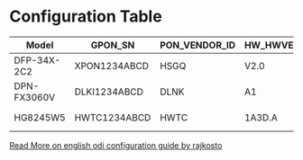 # Configuration Table

| Model       | GPON_SN      | PON_VENDOR_ID | HW_HWVER | OMCC_VER | OMCI_TM_OPT | OMCI_FAKE_OK | OMCI_OLT_MODE | OMCI_SW_VER1  | OMCI_SW_VER2  | GPON_ONU_MODEL | OMCI_VENDOR_PRODUCT_CODE | HW_CWMP_MANUFACTURER           | HW_CWMP_PRODUCTCLASS | OMCI_VEIP_SLOT_ID | OMCI_CUSTOM_ME | VLAN_CFG_TYPE | VLAN_MANU_MODE |
|-------------|--------------|---------------|----------|----------|-------------|--------------|---------------|---------------|---------------|----------------|--------------------------|--------------------------------|----------------------|-------------------|----------------|---------------|----------------|
| DFP-34X-2C2 | XPON1234ABCD | HSGQ          | V2.0     | 128      | 2           | 1            | 0             | V1.0-220923   | V1.0-220304   | DFP-34X-2C2    | 15                       | HSGQ                           | DFP-34X-2C2          | 255               | 65536          | 0             | 0              |
| DPN-FX3060V | DLKI1234ABCD | DLNK          | A1       | 128      | 0           | 0            | 0             | V1.0.6        | V1.1.0        | DPN-FX3060V    | 0                        | DLINK                          | DPN-FX3060V          | 14                | 262400         | 0             | 0              |
| HG8245W5    | HWTC1234ABCD | HWTC          | 1A3D.A   | 134      | 2           | 1            | 3             | V5R020C10S202 | V5R020C10S202 | HG8245W5       | 29750                    | 'Huawei Technologies Co., Ltd' | HG8245W5-6T          | 14                | 65792          | 1             | 0              |

[Read More on english odi configuration guide by rajkosto](https://gist.github.com/rajkosto/b684b7bb2697baa342cd2601ed5717d2)
